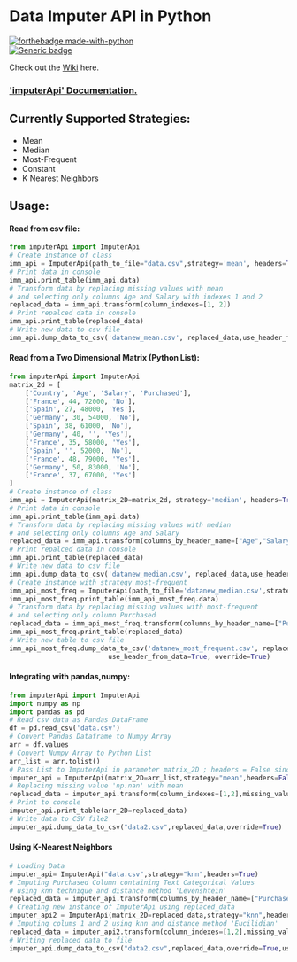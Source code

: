 # Data Imputer API in Python

[![forthebadge made-with-python](http://ForTheBadge.com/images/badges/made-with-python.svg)](https://www.python.org/) <br>
[![Generic badge](https://img.shields.io/badge/imputerApi-passing-<COLOR>.svg)](https://pypi.org/project/ImputerApi/)

Check out the [Wiki](<https://en.wikipedia.org/wiki/Imputation_(statistics)>) here.

### <a href="https://mannasoumya.github.io/imputerApi/" target="_blank"> 'imputerApi' Documentation. </a>

## Currently Supported Strategies:

- Mean
- Median
- Most-Frequent
- Constant
- K Nearest Neighbors

## Usage:

#### Read from csv file:

```python
from imputerApi import ImputerApi
# Create instance of class
imm_api = ImputerApi(path_to_file="data.csv",strategy='mean', headers=True)
# Print data in console
imm_api.print_table(imm_api.data)
# Transform data by replacing missing values with mean
# and selecting only columns Age and Salary with indexes 1 and 2
replaced_data = imm_api.transform(column_indexes=[1, 2])
# Print repalced data in console
imm_api.print_table(replaced_data)
# Write new data to csv file
imm_api.dump_data_to_csv('datanew_mean.csv', replaced_data,use_header_from_data=True, override=True)
```

#### Read from a Two Dimensional Matrix (Python List):

```python
from imputerApi import ImputerApi
matrix_2d = [
    ['Country', 'Age', 'Salary', 'Purchased'],
    ['France', 44, 72000, 'No'],
    ['Spain', 27, 48000, 'Yes'],
    ['Germany', 30, 54000, 'No'],
    ['Spain', 38, 61000, 'No'],
    ['Germany', 40, '', 'Yes'],
    ['France', 35, 58000, 'Yes'],
    ['Spain', '', 52000, 'No'],
    ['France', 48, 79000, 'Yes'],
    ['Germany', 50, 83000, 'No'],
    ['France', 37, 67000, 'Yes']
]
# Create instance of class
imm_api = ImputerApi(matrix_2D=matrix_2d, strategy='median', headers=True)
# Print data in console
imm_api.print_table(imm_api.data)
# Transform data by replacing missing values with median
# and selecting only columns Age and Salary
replaced_data = imm_api.transform(columns_by_header_name=["Age","Salary"])
# Print repalced data in console
imm_api.print_table(replaced_data)
# Write new data to csv file
imm_api.dump_data_to_csv('datanew_median.csv', replaced_data,use_header_from_data=True,override=True)
# Create instance with strategy most-frequent
imm_api_most_freq = ImputerApi(path_to_file='datanew_median.csv',strategy="most-frequent",headers=True)
imm_api_most_freq.print_table(imm_api_most_freq.data)
# Transform data by replacing missing values with most-frequent
# and selecting only column Purchased
replaced_data = imm_api_most_freq.transform(columns_by_header_name=["Purchased"])
imm_api_most_freq.print_table(replaced_data)
# Write new table to csv file
imm_api_most_freq.dump_data_to_csv('datanew_most_frequent.csv', replaced_data,
                         use_header_from_data=True, override=True)
```

#### Integrating with pandas,numpy:

```python
from imputerApi import ImputerApi
import numpy as np
import pandas as pd
# Read csv data as Pandas DataFrame
df = pd.read_csv('data.csv')
# Convert Pandas Dataframe to Numpy Array
arr = df.values
# Convert Numpy Array to Python List 
arr_list = arr.tolist()
# Pass List to ImputerApi in parameter matrix_2D ; headers = False since it is 2D array
imputer_api = ImputerApi(matrix_2D=arr_list,strategy="mean",headers=False)
# Replacing missing value 'np.nan' with mean
replaced_data = imputer_api.transform(column_indexes=[1,2],missing_value=np.nan)
# Print to console
imputer_api.print_table(arr_2D=replaced_data)
# Write data to CSV file2
imputer_api.dump_data_to_csv("data2.csv",replaced_data,override=True)

```

#### Using K-Nearest Neighbors

```python
# Loading Data
imputer_api= ImputerApi("data.csv",strategy="knn",headers=True)
# Imputing Purchased Column containing Text Categorical Values 
# using knn technique and distance method 'Levenshtein'
replaced_data = imputer_api.transform(columns_by_header_name=["Purchased"],missing_value="",knn_method="levenshtein",knn_selection="most-frequent")
# Creating new instance of ImputerApi using replaced_data
imputer_api2 = ImputerApi(matrix_2D=replaced_data,strategy="knn",headers=False)
# Imputing colums 1 and 2 using knn and distance method 'Eucilidian'
replaced_data = imputer_api2.transform(column_indexes=[1,2],missing_value="",knn_method="Euclidian",knn_selection="median")
# Writing replaced data to file
imputer_api.dump_data_to_csv("data2.csv",replaced_data,override=True,use_header_from_data=True)
```
